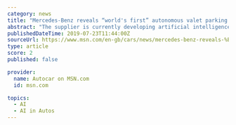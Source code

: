 ```yaml
---
category: news
title: "Mercedes-Benz reveals “world's first” autonomous valet parking system"
abstract: "The supplier is currently developing artificial intelligence software for Daimler’s planned driverless taxis, and recent photos appeared to show a test rig for a new synthetic fuel being co-developed by the pair of German companies."
publishedDateTime: 2019-07-23T11:44:00Z
sourceUrl: https://www.msn.com/en-gb/cars/news/mercedes-benz-reveals-%E2%80%9Cworlds-first%E2%80%9D-autonomous-valet-parking-system/ar-AAEJNjo
type: article
score: 2
published: false

provider:
  name: Autocar on MSN.com
  id: msn.com

topics:
  - AI
  - AI in Autos
---
```

